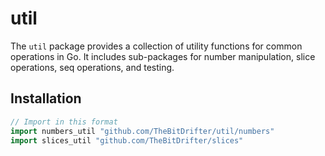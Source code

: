 # util

The `util` package provides a collection of utility functions for common operations in Go. It includes sub-packages for number manipulation,
slice operations, seq operations, and testing.

## Installation

```go
// Import in this format
import numbers_util "github.com/TheBitDrifter/util/numbers"
import slices_util "github.com/TheBitDrifter/slices"

```
